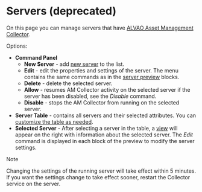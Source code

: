 # Servers (deprecated)
 
On this page you can manage servers that have [ALVAO Asset Management Collector](../../../../alvao-asset-management/implementation/detection/collector).
  
Options:
 
- **Command Panel**
    - **New Server** - add [new server](servers/create-server) to the list.
    - **Edit** - edit the properties and settings of the server. The menu contains the same commands as in the [server preview](servers/detail) blocks.
    - **Delete** - delete the selected server.
    - **Allow** - resumes AM Collector activity on the selected server if the server has been disabled, see the *Disable* command.
    - **Disable** - stops the AM Collector from running on the selected server.
- **Server Table** - contains all servers and their selected attributes. You can [customize the table as needed](../../../../alvao-asset-management/working-with-tables).
- **Selected Server** - After selecting a server in the table, a [view](servers/detail) will appear on the right with information about the selected server. The *Edit* command is displayed in each block of the preview to modify the server settings.

> [!NOTE]
> Changing the settings of the running server will take effect within 5 minutes. If you want the settings change to take effect sooner, restart the Collector service on the server.
